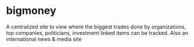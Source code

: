 # bigmoney
A centralized site to view where the biggest trades done by organizations, top companies, politicians, investment linked items can be tracked. Also an international news &amp; media site
